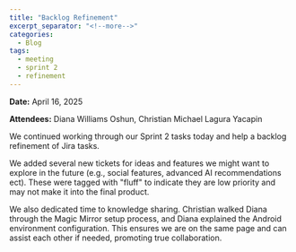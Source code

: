 ```yaml
---
title: "Backlog Refinement"
excerpt_separator: "<!--more-->"
categories:
  - Blog
tags:
  - meeting
  - sprint 2
  - refinement
---
```


**Date:** April 16, 2025
<!--more-->
**Attendees:** Diana Williams Oshun, Christian Michael Lagura Yacapin
<!--more-->
We continued working through our Sprint 2 tasks today and help a backlog refinement of Jira tasks. 
<!--more-->
We added several new tickets for ideas and features we might want to explore in the future (e.g., social features, advanced AI recommendations ect). These were tagged with "fluff" to indicate they are low priority and may not make it into the final product.
<!--more-->
We also dedicated time to knowledge sharing. Christian walked Diana through the Magic Mirror setup process, and Diana explained the Android environment configuration. This ensures we are on the same page and can assist each other if needed, promoting true collaboration.